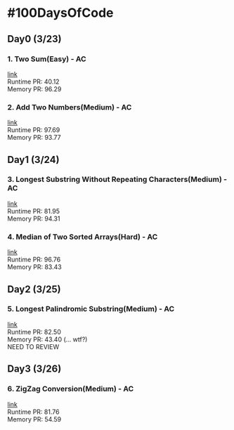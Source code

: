 # #100DaysOfCode

## Day0 (3/23) 
### 1. Two Sum(Easy) - AC 
[link](https://leetcode.com/problems/two-sum/) \
Runtime PR: 40.12 \
Memory PR: 96.29 
### 2. Add Two Numbers(Medium) - AC 
[link](https://leetcode.com/problems/add-two-numbers/) \
Runtime PR: 97.69 \
Memory PR: 93.77 

## Day1 (3/24)
### 3. Longest Substring Without Repeating Characters(Medium) - AC
[link](https://leetcode.com/problems/longest-substring-without-repeating-characters/) \
Runtime PR: 81.95 \
Memory PR: 94.31 
### 4. Median of Two Sorted Arrays(Hard) - AC
[link](https://leetcode.com/problems/median-of-two-sorted-arrays/) \
Runtime PR: 96.76 \
Memory PR: 83.43 

## Day2 (3/25)
### 5. Longest Palindromic Substring(Medium) - AC
[link](https://leetcode.com/problems/longest-palindromic-substring/) \
Runtime PR: 82.50 \
Memory PR: 43.40 (... wtf?) \
NEED TO REVIEW

## Day3 (3/26)
### 6. ZigZag Conversion(Medium) - AC
[link](https://leetcode.com/problems/zigzag-conversion/) \
Runtime PR: 81.76 \
Memory PR: 54.59
